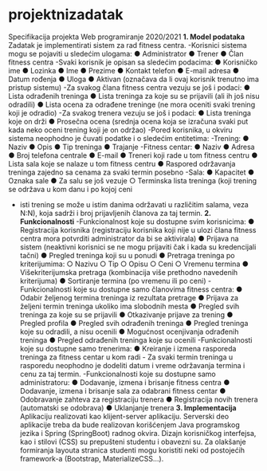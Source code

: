 # projektnizadatak
Specifikacija projekta
Web programiranje 2020/2021
**1. Model podataka**
Zadatak je implementirati sistem za rad fitness centra.
-Korisnici sistema mogu se pojaviti u sledećim ulogama:
  ● Administrator
  ● Trener
  ● Član fitness centra
-Svaki korisnik je opisan sa sledećim podacima:
  ● Korisničko ime
  ● Lozinka
  ● Ime
  ● Prezime
  ● Kontakt telefon
  ● E-mail adresa
  ● Datum rođenja
  ● Uloga
  ● Aktivan (označava da li ovaj korisnik trenutno ima pristup sistemu)
-Za svakog člana fitness centra vezuju se još i podaci:
  ● Lista odrađenih treninga
  ● Lista treninga za koje su se prijavili (ali ih još nisu odradili)
  ● Lista ocena za odrađene treninge (ne mora oceniti svaki trening koji je
  odradio)
-Za svakog trenera vezuju se još i podaci:
  ● Lista treninga koje on drži
  ● Prosečna ocena (srednja ocena koja se izračuna svaki put kada neko oceni
  trening koji je on održao)
-Pored korisnika, u okviru sistema neophodno je čuvati podatke i o sledećim
entitetima:
-Trening:
  ● Naziv
  ● Opis
  ● Tip treninga
  ● Trajanje
-Fitness centar:
  ● Naziv
  ● Adresa
  ● Broj telefona centrale
  ● E-mail
  ● Treneri koji rade u tom fitness centru
  ● Lista sala koje se nalaze u tom fitness centru
  ● Raspored održavanja treninga zajedno sa cenama za svaki termin posebno
-Sala:
  ● Kapacitet
  ● Oznaka sale
  ● Za salu se još vezuje
  ○ Terminska lista treninga (koji trening se održava u kom danu i po kojoj ceni
  - isti trening se može u istim danima održavati u različitim salama, veza
  N:N), koja sadrži i broj prijavljenih članova za taj termin.
**2. Funkcionalnosti**
-Funkcionalnost koje su dostupne svim korisnicima:
  ● Registracija korisnika (registraciju korisnika koji nije u ulozi člana fitness
  centra mora potvrditi administrator da bi se aktivirala)
  ● Prijava na sistem (neaktivni korisnici se ne mogu prijaviti čak i kada su
  kredencijali tačni)
  ● Pregled treninga koji su u ponudi
  ● Pretraga treninga po kriterijumima:
    ○ Nazivu
    ○ Tip
    ○ Opisu
    ○ Ceni
    ○ Vremenu termina
  ● Višekriterijumska pretraga (kombinacija više prethodno navedenih kriterijuma)
  ● Sortiranje termina (po vremenu ili po ceni)
-Funkcionalnosti koje su dostupne samo članovima fitness centra:
  ● Odabir željenog termina treninga iz rezultata pretrage
  ● Prijava za željeni termin treninga ukoliko ima slobodnih mesta
  ● Pregled svih treninga za koje su se prijavili
  ● Otkazivanje prijave za trening
  ● Pregled profila
  ● Pregled svih odrađenih treninga
  ● Pregled treninga koje su odradili, a nisu ocenili
  ● Mogućnost ocenjivanja odrađenih treninga
  ● Pregled odrađenih treninga koje su ocenili
-Funkcionalnosti koje su dostupne samo trenerima:
  ● Kreiranje i izmena rasporeda treninga za fitness centar u kom radi - Za svaki
  termin treninga u rasporedu neophodno je dodeliti datum i vreme održavanja
  termina i cenu za taj termin.
-Funkcionalnosti koje su dostupne samo administratoru:
  ● Dodavanje, izmena i brisanje fitness centra
  ● Dodavanje, izmena i brisanje sala za odabrani fitness centar
  ● Odobravanje zahteva za registraciju trenera
  ● Registracija novih trenera (automatski se odobrava)
  ● Uklanjanje trenera
**3. Implementacija**
Aplikaciju realizovati kao klijent-server aplikaciju.
Serverski deo aplikacije treba da bude realizovan korišćenjem Java programskog
jezika i Spring (SpringBoot) radnog okvira.
Dizajn korisničkog interfejsa, kao i stilovi (CSS) su prepušteni studentu i
obavezni su. Za olakšanje formiranja layouta stranica studenti mogu koristiti neki
od postojećih framework-a (Bootstrap, MaterializeCSS…).
